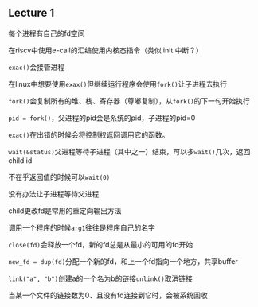 ## Lecture 1

每个进程有自己的fd空间

在riscv中使用e-call的汇编使用内核态指令（类似 init 中断？）

```exac()```会接管进程

在linux中想要使用```exax()```但继续运行程序会使用```fork()```让子进程去执行

```fork()```会复制所有的堆、栈、寄存器（尊嘟复制），从```fork()```的下一句开始执行

```pid = fork()```，父进程的pid会是系统的pid，子进程的pid=0

```exac()```在出错的时候会将控制权返回调用它的函数。

```wait(&status)```父进程等待子进程（其中之一）结束，可以多```wait()```几次，返回child id

不在乎返回值的时候可以```wait(0)```

没有办法让子进程等待父进程

child更改fd是常用的重定向输出方法

调用一个程序的时候```arg1```往往是程序自己的名字

```close(fd)```会释放一个fd，新的fd总是从最小的可用的fd开始

```new_fd = dup(fd)```分配一个新的fd，和上一个fd指向一个地方，共享buffer

```link("a", "b")```创建a的一个名为b的链接```unlink()```取消链接

当某一个文件的链接数为0、且没有fd连接到它时，会被系统回收


